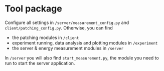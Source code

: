 # Tool package
Configure all settings in `/server/measurement_config.py` and `client/patching_config.py`. Otherwise, you can find
- the patching modules in `/client`
- experiment running, data analysis and plotting modules in `/experiment`
- the server & energy measurement modules in `/server`

In `/server` you will also find `start_measurement.py`, the module you need to run to start the server application.
